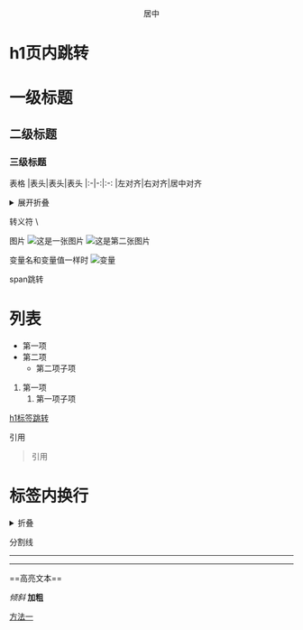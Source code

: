 <center>居中</center>

<h1 id='h1'>h1页内跳转</h1>

# 一级标题
## 二级标题
### 三级标题

表格
|表头|表头|表头
|:-|-:|:-:
|左对齐|右对齐|居中对齐


<details><summary>展开折叠</summary>内容详情</details>

转义符
\\

图片
![这是一张图片](图片地址)
![这是第二张图片][变量]


[变量]: ./image/00000.png

变量名和变量值一样时
![变量]

<span id='span'>span跳转</span>


# 列表

- 第一项
- 第二项
    - 第二项子项

1. 第一项
    1. 第一项子项




[h1标签跳转](#h1)




引用
> 引用

# 标签内换行

<details><summary>折叠</summary>详<br>情</details>

分割线

---

***


==高亮文本==


_倾斜_
**加粗**


























[方法一](#1)